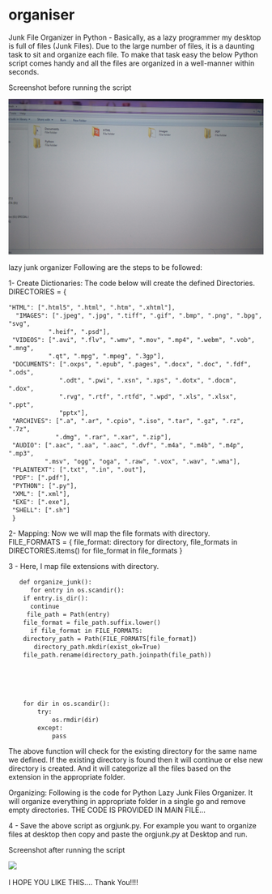 # organiser


Junk File Organizer in Python -
Basically, as a lazy programmer my desktop is full of files (Junk Files). Due to the large number of files, it is a daunting task to sit and organize each file. To make that task easy the below Python script comes handy and all the files are organized in a well-manner within seconds.

Screenshot before running the script

![](IMAGES/IMG_20190912_122233.jpg)

lazy junk organizer
Following are the steps to be followed:

1- Create Dictionaries: The code below will create the defined Directories.
DIRECTORIES = 
{
    
    "HTML": [".html5", ".html", ".htm", ".xhtml"],
      "IMAGES": [".jpeg", ".jpg", ".tiff", ".gif", ".bmp", ".png", ".bpg", "svg",
               ".heif", ".psd"],
     "VIDEOS": [".avi", ".flv", ".wmv", ".mov", ".mp4", ".webm", ".vob", ".mng",
               ".qt", ".mpg", ".mpeg", ".3gp"],
     "DOCUMENTS": [".oxps", ".epub", ".pages", ".docx", ".doc", ".fdf", ".ods",
                  ".odt", ".pwi", ".xsn", ".xps", ".dotx", ".docm", ".dox",
                  ".rvg", ".rtf", ".rtfd", ".wpd", ".xls", ".xlsx", ".ppt",
                  "pptx"],
     "ARCHIVES": [".a", ".ar", ".cpio", ".iso", ".tar", ".gz", ".rz", ".7z",
                 ".dmg", ".rar", ".xar", ".zip"],
     "AUDIO": [".aac", ".aa", ".aac", ".dvf", ".m4a", ".m4b", ".m4p", ".mp3",
              ".msv", "ogg", "oga", ".raw", ".vox", ".wav", ".wma"],
     "PLAINTEXT": [".txt", ".in", ".out"],
     "PDF": [".pdf"],
     "PYTHON": [".py"],
     "XML": [".xml"],
     "EXE": [".exe"],
     "SHELL": [".sh"]
     }


 2- Mapping: Now we will map the file formats with directory.
FILE_FORMATS = 
{
             file_format: directory
                for directory, file_formats in DIRECTORIES.items()
                  for file_format in file_formats
}

3 - Here, I map file extensions with directory.



       def organize_junk():
          for entry in os.scandir():
        if entry.is_dir():
          continue
         file_path = Path(entry)
        file_format = file_path.suffix.lower()
          if file_format in FILE_FORMATS:
        directory_path = Path(FILE_FORMATS[file_format])
           directory_path.mkdir(exist_ok=True)
        file_path.rename(directory_path.joinpath(file_path))

        


         
        for dir in os.scandir():
            try:
                os.rmdir(dir)
            except:
                pass

The above function will check for the existing directory for the same name we defined. If the existing directory is found then it will continue or else new directory is created. And it will categorize all the files based on the extension in the appropriate folder.

Organizing: Following is the code for Python Lazy Junk Files Organizer. It will organize everything in appropriate folder in a single go and remove empty directories.
THE CODE IS PROVIDED IN MAIN FILE...


 4 - Save the above script as orgjunk.py. For example you want to organize files at desktop then copy and paste the orgjunk.py at Desktop and run.

Screenshot after running the script

![](IMAGES/IMG_20190912_122504.jpg)

I HOPE YOU LIKE THIS....
Thank You!!!!
